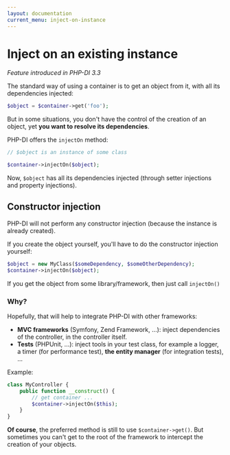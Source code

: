 ```yaml
---
layout: documentation
current_menu: inject-on-instance
---
```


# Inject on an existing instance

*Feature introduced in PHP-DI 3.3*

The standard way of using a container is to get an object from it, with all its dependencies injected:

```php
$object = $container->get('foo');
```

But in some situations, you don't have the control of the creation of an object, yet **you want to resolve its dependencies**.

PHP-DI offers the `injectOn` method:

```php
// $object is an instance of some class

$container->injectOn($object);
```

Now, `$object` has all its dependencies injected (through setter injections and property injections).


## Constructor injection

PHP-DI will not perform any constructor injection (because the instance is already created).

If you create the object yourself, you'll have to do the constructor injection yourself:

```php
$object = new MyClass($someDependency, $someOtherDependency);
$container->injectOn($object);
```

If you get the object from some library/framework, then just call `injectOn()`


### Why?

Hopefully, that will help to integrate PHP-DI with other frameworks:

- **MVC frameworks** (Symfony, Zend Framework, …): inject dependencies of the controller, in the controller itself.
- **Tests** (PHPUnit, …): inject tools in your test class, for example a logger, a timer (for performance test), **the entity manager** (for integration tests), …

Example:

```php
class MyController {
    public function __construct() {
        // get container ...
        $container->injectOn($this);
    }
}
```

**Of course**, the preferred method is still to use `$container->get()`. But sometimes you can't get to the root of the framework to intercept the creation of your objects.
